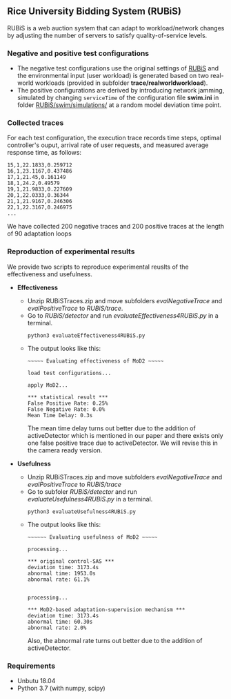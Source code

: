 ## Rice University Bidding System (RUBiS)

RUBiS is a web auction system that can adapt to workload/network changes by adjusting the number of servers to satisfy quality-of-service levels. 

### Negative and positive test configurations
* The negative test configurations use the original settings of [RUBiS](https://github.com/tongyanxiang/MoD2/tree/main/subject/RUBiS) and the environmental input (user workload) is generated based on two real-world workloads (provided in subfolder **trace/realworldworkload**).
* The positive configurations are derived by introducing network jamming, simulated by changing `serviceTime` of the configuration file **swim.ini** in folder [RUBiS/swim/simulations/](https://github.com/tongyanxiang/MoD2/tree/main/subject/RUBiS) at a random model deviation time point.

### Collected traces
For each test configuration, the execution trace records time steps, optimal controller's ouput, arrival rate of user requests, and measured average response time, as follows:
```
15,1,22.1833,0.259712
16,1,23.1167,0.437486
17,1,21.45,0.161149
18,1,24.2,0.49579
19,1,21.9833,0.227609
20,1,22.0333,0.36344
21,1,21.9167,0.246306
22,1,22.3167,0.246975
...
```
We have collected 200 negative traces and 200 positive traces at the length of 90 adaptation loops

### Reproduction of experimental results
We provide two scripts to reproduce experimental reuslts of the effectiveness and usefulness.

* **Effectiveness**
  * Unzip RUBiSTraces.zip and move subfolders *evalNegativeTrace* and *evalPositiveTrace* to *RUBiS/trace*.
  * Go to *RUBiS/detector* and run *evaluateEffectiveness4RUBiS.py* in a terminal. 
    ```
    python3 evaluateEffectiveness4RUBiS.py
    ```
  * The output looks like this:
    ```
    ~~~~~ Evaluating effectiveness of MoD2 ~~~~~

    load test configurations...

    apply MoD2...

    *** statistical result ***
    False Positive Rate: 0.25%
    False Negative Rate: 0.0%
    Mean Time Delay: 0.3s
    ```
    The mean time delay turns out better due to the addition of activeDetector which is mentioned in our paper and there exists only one false positive trace due to activeDetector. We will revise this in the camera ready version.

* **Usefulness**
  * Unzip RUBiSTraces.zip and move subfolders *evalNegativeTrace* and *evalPositiveTrace* to *RUBiS/trace*
  * Go to subfoler *RUBiS/detector* and run *evaluateUsefulness4RUBiS.py* in a terminal. 
    ```
    python3 evaluateUsefulness4RUBiS.py
    ```
  * The output looks like this:
    ```
    ~~~~~~ Evaluating usefulness of MoD2 ~~~~~

    processing...

    *** original control-SAS ***
    deviation time: 3173.4s
    abnormal time: 1953.0s
    abnormal rate: 61.1%


    processing...

    *** MoD2-based adaptation-supervision mechanism ***
    deviation time: 3173.4s
    abnormal time: 60.30s
    abnormal rate: 2.0%
    ```
    Also, the abnormal rate turns out better due to the addition of activeDetector.
    
### Requirements
* Unbutu 18.04
* Python 3.7 (with numpy, scipy)

